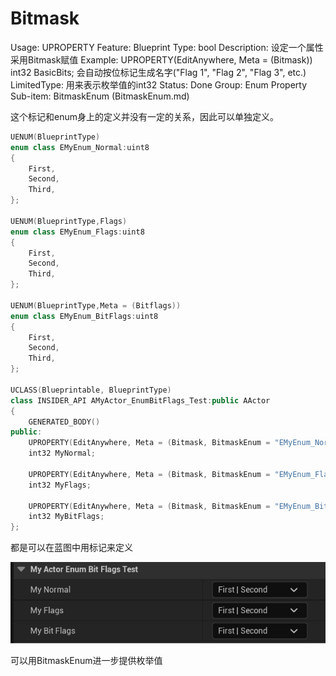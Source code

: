 # Bitmask

Usage: UPROPERTY
Feature: Blueprint
Type: bool
Description: 设定一个属性采用Bitmask赋值
Example: UPROPERTY(EditAnywhere, Meta = (Bitmask))
int32 BasicBits;
会自动按位标记生成名字("Flag 1", "Flag 2", "Flag 3", etc.)
LimitedType: 用来表示枚举值的int32
Status: Done
Group: Enum Property
Sub-item: BitmaskEnum (BitmaskEnum.md)

这个标记和enum身上的定义并没有一定的关系，因此可以单独定义。

```cpp
UENUM(BlueprintType)
enum class EMyEnum_Normal:uint8
{
	First,
	Second,
	Third,
};

UENUM(BlueprintType,Flags)
enum class EMyEnum_Flags:uint8
{
	First,
	Second,
	Third,
};

UENUM(BlueprintType,Meta = (Bitflags))
enum class EMyEnum_BitFlags:uint8
{
	First,
	Second,
	Third,
};

UCLASS(Blueprintable, BlueprintType)
class INSIDER_API AMyActor_EnumBitFlags_Test:public AActor
{
	GENERATED_BODY()
public:
	UPROPERTY(EditAnywhere, Meta = (Bitmask, BitmaskEnum = "EMyEnum_Normal"))
	int32 MyNormal;

	UPROPERTY(EditAnywhere, Meta = (Bitmask, BitmaskEnum = "EMyEnum_Flags"))
	int32 MyFlags;

	UPROPERTY(EditAnywhere, Meta = (Bitmask, BitmaskEnum = "EMyEnum_BitFlags"))
	int32 MyBitFlags;
};
```

都是可以在蓝图中用标记来定义

![Untitled](Bitmask/Untitled.png)

可以用BitmaskEnum进一步提供枚举值